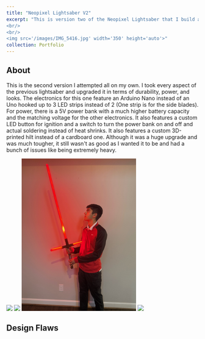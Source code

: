 ```yaml
---
title: "Neopixel Lightsaber V2"
excerpt: "This is version two of the Neopixel Lightsaber that I build all on my own this time.
<br/>
<br/>
<img src='/images/IMG_5416.jpg' width='350' height='auto'>"
collection: Portfolio
---
```

## About
This is the second version I attempted all on my own. I took every aspect of the previous lightsaber and upgraded it in terms of durability, power, and looks. The electronics for this one feature an Arduino Nano instead of an Uno hooked up to 3 LED strips instead of 2 (One strip is for the side blades). For power, there is a 5V power bank with a much higher battery capacity and the matching voltage for the other electronics. It also features a custom LED button for ignition and a switch to turn the power bank on and off and actual soldering instead of heat shrinks. It also features a custom 3D-printed hilt instead of a cardboard one. Although it was a huge upgrade and was much tougher, it still wasn't as good as I wanted it to be and had a bunch of issues like being extremely heavy.
<p></p>
<img src='/images/IMG_5416.jpg' width='300' height='auto'>
<img src='/images/IMG_5417.jpg' width='300' height='auto'>
<img src='/images/IMG_0196.JPEG' width='300' height='auto'>
<img src='/images/Lightsaber in Light.jpeg' width='300' height='auto'>

## Design Flaws
